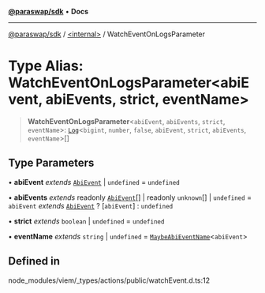 [**@paraswap/sdk**](../../README.md) • **Docs**

***

[@paraswap/sdk](../../globals.md) / [\<internal\>](../README.md) / WatchEventOnLogsParameter

# Type Alias: WatchEventOnLogsParameter\<abiEvent, abiEvents, strict, eventName\>

> **WatchEventOnLogsParameter**\<`abiEvent`, `abiEvents`, `strict`, `eventName`\>: [`Log`](Log.md)\<`bigint`, `number`, `false`, `abiEvent`, `strict`, `abiEvents`, `eventName`\>[]

## Type Parameters

• **abiEvent** *extends* [`AbiEvent`](AbiEvent.md) \| `undefined` = `undefined`

• **abiEvents** *extends* readonly [`AbiEvent`](AbiEvent.md)[] \| readonly `unknown`[] \| `undefined` = `abiEvent` *extends* [`AbiEvent`](AbiEvent.md) ? [`abiEvent`] : `undefined`

• **strict** *extends* `boolean` \| `undefined` = `undefined`

• **eventName** *extends* `string` \| `undefined` = [`MaybeAbiEventName`](MaybeAbiEventName.md)\<`abiEvent`\>

## Defined in

node\_modules/viem/\_types/actions/public/watchEvent.d.ts:12
